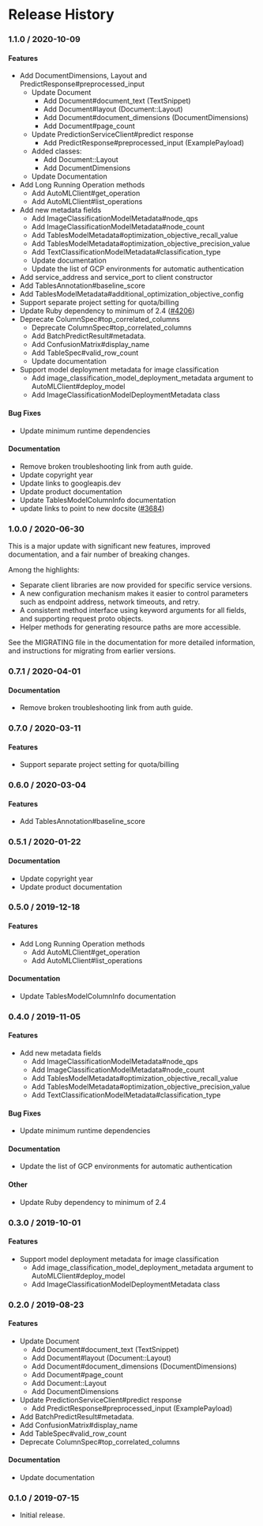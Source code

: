 # Release History

### 1.1.0 / 2020-10-09

#### Features

* Add DocumentDimensions, Layout and PredictResponse#preprocessed_input
  * Update Document
    * Add Document#document_text (TextSnippet)
    * Add Document#layout (Document::Layout)
    * Add Document#document_dimensions (DocumentDimensions)
    * Add Document#page_count
  * Update PredictionServiceClient#predict response
    * Add PredictResponse#preprocessed_input (ExamplePayload)
  * Added classes:
    * Add Document::Layout
    * Add DocumentDimensions
  * Update Documentation
* Add Long Running Operation methods
  * Add AutoMLClient#get_operation
  * Add AutoMLClient#list_operations
* Add new metadata fields
  * Add ImageClassificationModelMetadata#node_qps
  * Add ImageClassificationModelMetadata#node_count
  * Add TablesModelMetadata#optimization_objective_recall_value
  * Add TablesModelMetadata#optimization_objective_precision_value
  * Add TextClassificationModelMetadata#classification_type
  * Update documentation
  * Update the list of GCP environments for automatic authentication
* Add service_address and service_port to client constructor
* Add TablesAnnotation#baseline_score
* Add TablesModelMetadata#additional_optimization_objective_config
* Support separate project setting for quota/billing
* Update Ruby dependency to minimum of 2.4 ([#4206](https://www.github.com/googleapis/google-cloud-ruby/issues/4206))
* Deprecate ColumnSpec#top_correlated_columns
  * Deprecate ColumnSpec#top_correlated_columns
  * Add BatchPredictResult#metadata.
  * Add ConfusionMatrix#display_name
  * Add TableSpec#valid_row_count
  * Update documentation
* Support model deployment metadata for image classification
  * Add image_classification_model_deployment_metadata argument to AutoMLClient#deploy_model
  * Add ImageClassificationModelDeploymentMetadata class

#### Bug Fixes

* Update minimum runtime dependencies

#### Documentation

* Remove broken troubleshooting link from auth guide.
* Update copyright year
* Update links to googleapis.dev
* Update product documentation
* Update TablesModelColumnInfo documentation
* update links to point to new docsite ([#3684](https://www.github.com/googleapis/google-cloud-ruby/issues/3684))

### 1.0.0 / 2020-06-30

This is a major update with significant new features, improved documentation, and a fair number of breaking changes.

Among the highlights:

* Separate client libraries are now provided for specific service versions.
* A new configuration mechanism makes it easier to control parameters such as endpoint address, network timeouts, and retry.
* A consistent method interface using keyword arguments for all fields, and supporting request proto objects.
* Helper methods for generating resource paths are more accessible.

See the MIGRATING file in the documentation for more detailed information, and instructions for migrating from earlier versions.

### 0.7.1 / 2020-04-01

#### Documentation

* Remove broken troubleshooting link from auth guide.

### 0.7.0 / 2020-03-11

#### Features

* Support separate project setting for quota/billing

### 0.6.0 / 2020-03-04

#### Features

* Add TablesAnnotation#baseline_score

### 0.5.1 / 2020-01-22

#### Documentation

* Update copyright year
* Update product documentation

### 0.5.0 / 2019-12-18

#### Features

* Add Long Running Operation methods
  * Add AutoMLClient#get_operation
  * Add AutoMLClient#list_operations

#### Documentation

* Update TablesModelColumnInfo documentation

### 0.4.0 / 2019-11-05

#### Features

* Add new metadata fields
  * Add ImageClassificationModelMetadata#node_qps
  * Add ImageClassificationModelMetadata#node_count
  * Add TablesModelMetadata#optimization_objective_recall_value
  * Add TablesModelMetadata#optimization_objective_precision_value
  * Add TextClassificationModelMetadata#classification_type

#### Bug Fixes

* Update minimum runtime dependencies

#### Documentation

* Update the list of GCP environments for automatic authentication

#### Other

* Update Ruby dependency to minimum of 2.4

### 0.3.0 / 2019-10-01

#### Features

* Support model deployment metadata for image classification
  * Add image_classification_model_deployment_metadata argument to AutoMLClient#deploy_model
  * Add ImageClassificationModelDeploymentMetadata class

### 0.2.0 / 2019-08-23

#### Features

* Update Document
  * Add Document#document_text (TextSnippet)
  * Add Document#layout (Document::Layout)
  * Add Document#document_dimensions (DocumentDimensions)
  * Add Document#page_count
  * Add Document::Layout
  * Add DocumentDimensions
* Update PredictionServiceClient#predict response
  * Add PredictResponse#preprocessed_input (ExamplePayload)
* Add BatchPredictResult#metadata.
* Add ConfusionMatrix#display_name
* Add TableSpec#valid_row_count
* Deprecate ColumnSpec#top_correlated_columns

#### Documentation

* Update documentation

### 0.1.0 / 2019-07-15

* Initial release.
